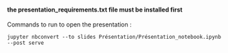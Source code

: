 #### **the presentation_requirements.txt file must be installed first**
Commands to run to open the presentation :

``jupyter nbconvert --to slides Présentation/Présentation_notebook.ipynb --post serve``
